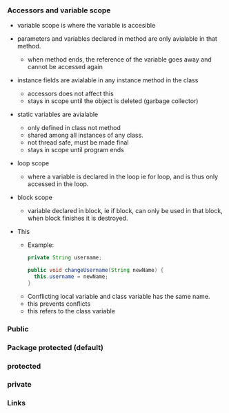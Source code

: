 ### Accessors and variable scope

- variable scope is where the variable is accesible
- parameters and variables declared in method are only avialable in that method.
  - when method ends, the reference of the variable goes away and cannot be accessed again
- instance fields are avialable in any instance method in the class
  - accessors does not affect this
  - stays in scope until the object is deleted (garbage collector)
- static variables are avialable
  - only defined in class not method
  - shared among all instances of any class.
  - not thread safe, must be made final
  - stays in scope until program ends
- loop scope
  - where a variable is declared in the loop ie for loop, and is thus only accessed in the loop.
- block scope
  - variable declared in block, ie if block, can only be used in that block, when block finishes it is destroyed.

- This
  - Example:
    ```java
    private String username;

    public void changeUsername(String newName) {
      this.username = newName;
    }
    ```
  - Conflicting local variable and class variable has the same name.
  - this prevents conflicts
  - this refers to the class variable


### Public

### Package protected (default)

### protected

### private

### Links
